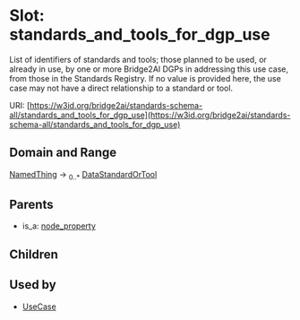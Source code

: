 
# Slot: standards_and_tools_for_dgp_use

List of identifiers of standards and tools; those planned to be used, or already in use, by one or more Bridge2AI DGPs in addressing this use case, from those in the Standards Registry. If no value is provided here, the use case may not have a direct relationship to a standard or tool.

URI: [https://w3id.org/bridge2ai/standards-schema-all/standards_and_tools_for_dgp_use](https://w3id.org/bridge2ai/standards-schema-all/standards_and_tools_for_dgp_use)


## Domain and Range

[NamedThing](NamedThing.md) &#8594;  <sub>0..\*</sub> [DataStandardOrTool](DataStandardOrTool.md)

## Parents

 *  is_a: [node_property](node_property.md)

## Children


## Used by

 * [UseCase](UseCase.md)
